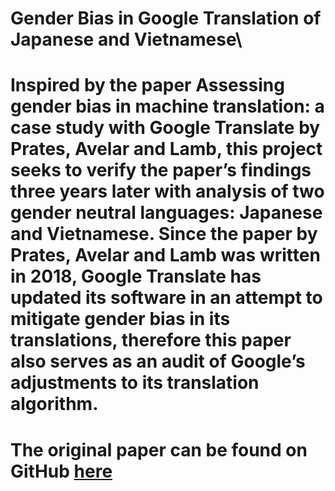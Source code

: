 # Gender Bias in Google Translation of Japanese and Vietnamese\
# Inspired by the paper Assessing gender bias in machine translation: a case study with Google Translate by Prates, Avelar and Lamb, this project seeks to verify the paper’s findings three years later with analysis of two gender neutral languages: Japanese and Vietnamese. Since the paper by Prates, Avelar and Lamb was written in 2018, Google Translate has updated its software in an attempt to mitigate gender bias in its translations, therefore this paper also serves as an audit of Google’s adjustments to its translation algorithm.
# The original paper can be found on GitHub [here](https://github.com/marceloprates/Gender-Bias ) 

